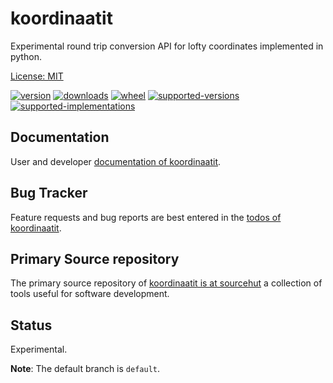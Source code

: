 # koordinaatit

Experimental round trip conversion API for lofty coordinates implemented in python.

[License: MIT](https://git.sr.ht/~sthagen/koordinaatit/tree/default/item/LICENSE)

[![version](https://img.shields.io/pypi/v/koordinaatit.svg?style=flat)](https://pypi.python.org/pypi/koordinaatit/)
[![downloads](https://pepy.tech/badge/koordinaatit/month)](https://pepy.tech/project/koordinaatit)
[![wheel](https://img.shields.io/pypi/wheel/koordinaatit.svg?style=flat)](https://pypi.python.org/pypi/koordinaatit/)
[![supported-versions](https://img.shields.io/pypi/pyversions/koordinaatit.svg?style=flat)](https://pypi.python.org/pypi/koordinaatit/)
[![supported-implementations](https://img.shields.io/pypi/implementation/koordinaatit.svg?style=flat)](https://pypi.python.org/pypi/koordinaatit/)

## Documentation

User and developer [documentation of koordinaatit](https://codes.dilettant.life/docs/koordinaatit).

## Bug Tracker

Feature requests and bug reports are best entered in the [todos of koordinaatit](https://todo.sr.ht/~sthagen/koordinaatit).

## Primary Source repository

The primary source repository of [koordinaatit is at sourcehut](https://git.sr.ht/~sthagen/koordinaatit)
a collection of tools useful for software development.

## Status

Experimental.

**Note**: The default branch is `default`.
